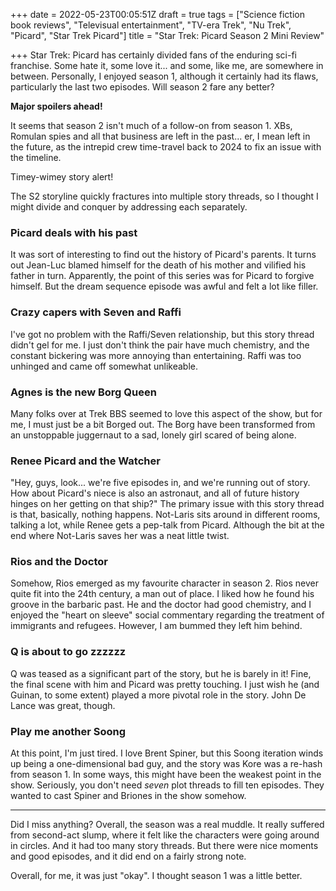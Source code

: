 +++
date = 2022-05-23T00:05:51Z
draft = true
tags = ["Science fiction book reviews", "Televisual entertainment", "TV-era Trek", "Nu Trek", "Picard", "Star Trek Picard"]
title = "Star Trek: Picard Season 2 Mini Review"

+++
Star Trek: Picard has certainly divided fans of the enduring sci-fi franchise. Some hate it, some love it... and some, like me, are somewhere in between. Personally, I enjoyed season 1, although it certainly had its flaws, particularly the last two episodes. Will season 2 fare any better?

**Major spoilers ahead!**

<!-- more -->

It seems that season 2 isn't much of a follow-on from season 1. XBs, Romulan spies and all that business are left in the past... er, I mean left in the future, as the intrepid crew time-travel back to 2024 to fix an issue with the timeline.

Timey-wimey story alert!

The S2 storyline quickly fractures into multiple story threads, so I thought I might divide and conquer by addressing each separately.

### Picard deals with his past

It was sort of interesting to find out the history of Picard's parents. It turns out Jean-Luc blamed himself for the death of his mother and vilified his father in turn. Apparently, the point of this series was for Picard to forgive himself. But the dream sequence episode was awful and felt a lot like filler.

### Crazy capers with Seven and Raffi

I've got no problem with the Raffi/Seven relationship, but this story thread didn't gel for me. I just don't think the pair have much chemistry, and the constant bickering was more annoying than entertaining. Raffi was too unhinged and came off somewhat unlikeable. 

### Agnes is the new Borg Queen

Many folks over at Trek BBS seemed to love this aspect of the show, but for me, I must just be a bit Borged out. The Borg have been transformed from an unstoppable juggernaut to a sad, lonely girl scared of being alone. 

### Renee Picard and the Watcher

"Hey, guys, look... we're five episodes in, and we're running out of story. How about Picard's niece is also an astronaut, and all of future history hinges on her getting on that ship?" The primary issue with this story thread is that, basically, nothing happens. Not-Laris sits around in different rooms, talking a lot, while Renee gets a pep-talk from Picard. Although the bit at the end where Not-Laris saves her was a neat little twist.

### Rios and the Doctor

Somehow, Rios emerged as my favourite character in season 2. Rios never quite fit into the 24th century, a man out of place. I liked how he found his groove in the barbaric past. He and the doctor had good chemistry, and I enjoyed the "heart on sleeve" social commentary regarding the treatment of immigrants and refugees. However, I am bummed they left him behind.

### Q is about to go zzzzzz

Q was teased as a significant part of the story, but he is barely in it! Fine, the final scene with him and Picard was pretty touching. I just wish he (and Guinan, to some extent) played a more pivotal role in the story. John De Lance was great, though.

### Play me another Soong

At this point, I'm just tired. I love Brent Spiner, but this Soong iteration winds up being a one-dimensional bad guy, and the story was Kore was a re-hash from season 1. In some ways, this might have been the weakest point in the show. Seriously, you don't need _seven_ plot threads to fill ten episodes. They wanted to cast Spiner and Briones in the show somehow.

***

Did I miss anything? Overall, the season was a real muddle. It really suffered from second-act slump, where it felt like the characters were going around in circles. And it had too many story threads. But there were nice moments and good episodes, and it did end on a fairly strong note. 

Overall, for me, it was just "okay". I thought season 1 was a little better.